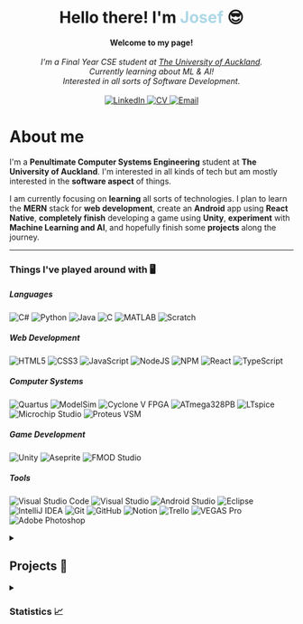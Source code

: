<h1 align="center">Hello there! I'm <b style="color: lightblue">Josef</b> 😎</h1>

<p align="center">
    <b>Welcome to my page!</b><br><br>
    <i>
        I'm a Final Year CSE student at <a href="https://www.auckland.ac.nz/en/engineering/about-the-faculty/electrical-computer-and-software-engineering.html">The University of Auckland</a>.<br>
        Currently learning about ML & AI!<br>
        Interested in all sorts of Software Development.<br>
    </i><br>
    <a href="https://www.linkedin.com/in/jobjosefsantos/">
        <img src="https://img.shields.io/badge/LinkedIn-blue?style=flat-square&color=black&logo=linkedin" alt="LinkedIn">
    </a>
    <a href="https://github.com/JayJsan/jayjsan/blob/main/cv/Job%20Santos%20-%20Software%20CV.pdf">
        <img src="https://img.shields.io/badge/Curriculum%20Vitae-blue?style=flat-square&color=black&logo=ReactHookForm&logoColor=white" alt="CV">
    </a>
    <a href="mailto:job.santos924@gmail.com">
        <img src="https://img.shields.io/badge/Email-blue?style=flat-square&color=black&logo=Gmail&logoColor=white" alt="Email">
    </a>
</p>

# **About me**

I'm a **Penultimate Computer Systems Engineering** student at **The University of Auckland**.
I'm interested in all kinds of tech but am mostly interested in the **software aspect** of things.

I am currently focusing on **learning** all sorts of technologies. I plan to learn the **MERN** stack for **web development**, create an **Android** app using **React Native**, **completely finish** developing a game using **Unity**, **experiment** with **Machine Learning and AI**, and hopefully finish some **projects** along the journey.

<!-- For now, I am focusing on web development starting from **front-end development** and eventually to **full-stack**. Eventually, I'd want to delve into **mobile app development**, **game developmen**t, or something to do with **Machine Learning and AI**. -->

---

### Things I've played around with 🖥️

##### Languages

![C#](https://img.shields.io/badge/c%23-%23239120.svg?style=for-the-badge&color=black&logo=c-sharp&logoColor=white)
![Python](https://img.shields.io/badge/python-3670A0?style=for-the-badge&color=black&logo=python&logoColor=ffdd54)
![Java](https://img.shields.io/badge/java-%23ED8B00.svg?style=for-the-badge&color=black&logo=CoffeeScript&logoColor=white)
![C](https://img.shields.io/badge/c-%2300599C.svg?style=for-the-badge&color=black&logo=c&logoColor=white)
![MATLAB](https://img.shields.io/badge/MATLAB-004B87?style=for-the-badge&color=black)
![Scratch](https://img.shields.io/badge/Scratch-4D97FF?style=for-the-badge&color=black&logo=Scratch&logoColor=orange)

##### Web Development

![HTML5](https://img.shields.io/badge/html5-%23E34F26.svg?style=for-the-badge&color=black&logo=html5&logoColor=orange)
![CSS3](https://img.shields.io/badge/css3-%231572B6.svg?style=for-the-badge&color=black&logo=css3&logoColor=blue)
![JavaScript](https://img.shields.io/badge/javascript-%23323330.svg?style=for-the-badge&color=black&logo=javascript&logoColor=%23F7DF1E)
![NodeJS](https://img.shields.io/badge/node.js-6DA55F?style=for-the-badge&color=black&logo=node.js&logoColor=green)
![NPM](https://img.shields.io/badge/NPM-%23CB3837.svg?style=for-the-badge&color=black&logo=npm&logoColor=red)
![React](https://img.shields.io/badge/react-%2320232a.svg?style=for-the-badge&color=black&logo=react&logoColor=%2361DAFB)
![TypeScript](https://img.shields.io/badge/typescript-%23007ACC.svg?style=for-the-badge&color=black&logo=typescript&logoColor=blue)

##### Computer Systems

![Quartus](https://img.shields.io/badge/Quartus_Prime-00285A?style=for-the-badge&color=black&logo=intel)
![ModelSim](https://img.shields.io/badge/ModelSim-0000FF?style=for-the-badge&color=black&logo=siemens)
![Cyclone V FPGA](https://img.shields.io/badge/Cyclone_V_FPGA-0067a5?style=for-the-badge&color=black)
![ATmega328PB](https://img.shields.io/badge/ATmega328PB-ed1b2d?style=for-the-badge&color=black)
![LTspice](https://img.shields.io/badge/LTspice-8E0A26?style=for-the-badge&color=black)
![Microchip Studio](https://img.shields.io/badge/Microchip_Studio-EE3233?style=for-the-badge&color=black)
![Proteus VSM](https://img.shields.io/badge/Proteus_VSM-1C79B3?style=for-the-badge&color=black)

##### Game Development

![Unity](https://img.shields.io/badge/unity-%23000000.svg?style=for-the-badge&logo=unity&logoColor=white)
![Aseprite](https://img.shields.io/badge/Aseprite-FFFFFF?style=for-the-badge&color=black&logo=Aseprite&logoColor=white)
![FMOD Studio](https://img.shields.io/badge/-FMOD%20Studio-000000?logo=fmod&logoColor=white&style=for-the-badge)

##### Tools

![Visual Studio Code](https://img.shields.io/badge/Visual%20Studio%20Code-0078d7.svg?style=for-the-badge&color=black&logo=visual-studio-code&logoColor=0078d7)
![Visual Studio](https://img.shields.io/badge/Visual%20Studio-5C2D91.svg?style=for-the-badge&color=black&logo=visual-studio&logoColor=5C2D91)
![Android Studio](https://img.shields.io/badge/Android%20Studio-3DDC84.svg?style=for-the-badge&color=black&logo=android-studio&logoColor=3DDC84)
![Eclipse](https://img.shields.io/badge/Eclipse-FE7A16.svg?style=for-the-badge&color=black&logo=Eclipse&logoColor=FE7A16)
![IntelliJ IDEA](https://img.shields.io/badge/IntelliJIDEA-000000.svg?style=for-the-badge&logo=intellij-idea&logoColor=white)
![Git](https://img.shields.io/badge/git-%23F05033.svg?style=for-the-badge&color=black&logo=git&logoColor=F05033)
![GitHub](https://img.shields.io/badge/github-%23121011.svg?style=for-the-badge&color=black&logo=github&logoColor=white)
![Notion](https://img.shields.io/badge/Notion-%23000000.svg?style=for-the-badge&logo=notion&logoColor=white)
![Trello](https://img.shields.io/badge/Trello-%23026AA7.svg?style=for-the-badge&color=black&logo=Trello&logoColor=026AA7)
![VEGAS Pro](https://img.shields.io/badge/-VEGAS%20Pro-000000?logo=vitess&logoColor=11B3FF&style=for-the-badge)
![Adobe Photoshop](https://img.shields.io/badge/adobe%20photoshop-%2331A8FF.svg?style=for-the-badge&color=black&logo=adobe%20photoshop&logoColor=31A8FF)

<details>
<summary><h2><b>Projects 📝</b></h2></summary>

## ✨**Current project I'm working on!** ✨

### ✨ [**MonoGame-Based ECS Game Engine**](https://github.com/JayJsan/ECS-Game-Engine)✨

### 💼 **Portfolio Website** - Currently conceptualizing💼

## 👨‍🎓 **University Projects** 👨‍🎓

### 💻 **Software Development** 💻

- #### [**Candeez**](https://github.com/JayJsan/Candeez) - COMPSYS 302 Project 2 - An Android application created to showcase sweet and savoury snacks.

- #### [**AI-Based ASL Interpreter**](https://github.com/JayJsan/AI-ASL-Python) - COMPSYS 302 Project 1 - A Python application that uses Machine Learning to recognize ASL symbols and give a prediction based on the image inputted.

### 🛠 **Embedded Systems** 🛠

- #### [**FPGA Flappy Bird**](https://github.com/JayJsan/FPGA-Flappy-Bird) - COMPSYS 305 - A Flappy Bird-like game made to run on the FPGA Cyclone V DE0-CV board.

- #### [**Smart Energy Monitor**](https://github.com/JayJsan/Smart-Energy-Monitor) - COMPSYS 209 - A smart energy monitor that displays the power, current, or voltage of an inductive load.

## 🧑 **Personal Projects** 🧑

### 🌐 **Web Development** 🌐

- #### [**Calculator**](https://github.com/JayJsan/HTML-JS-Calculator) - A basic calculator developed using HTML, CSS, and JavaScript.

- #### [**Weather App**](https://github.com/JayJsan/React-Weather-App) - A weather app based on react with dynamic backgrounds and icon based on the location you input.

### 🎮 **Game Development** 🎮

- #### [**Rebellion of the Eight Ball**](https://github.com/JayJsan/RotEB) - A fun small Unity side project I started to test the experience I've gained so far.

- #### [**Legend of the Gunsmith**](https://github.com/JayJsan/ProjectGunsmith) - A shelved Unity side project that I hope to eventually come back to when I am more experienced.

## ⏱ **Hackathons & Game Jams** ⏱

- #### [**KarAIoki**](https://github.com/TerribleIdeasHackathon/karaoke) - 2023 Terrible Ideas Hackathon - A web app that uses an AI api to translate the lyrics of a song the user has chosen to the opposite of their meaning.

- #### [**Pet, Path, Beyond**](https://github.com/lia-arroyo/swag-crew-hackathon) - 2023 GDSC x DEVS Hackathon - A web app based around the concept of walking your virtual pet in their virtual world by walking in real life. The theme was TOUCH GRASS.

- #### [**Fruit**](https://github.com/JayJsan/GMTK-Game-Jam-2023) - 2023 GMTK Game Jam - A game with the concept of Snake but instead, you're the fruit, along with other rogue-like mechanics and abilities. The theme was ROLES REVERSED. Did not finish in time as I was doing the 2023 GDSC x DEVS Hackathon at the same time.
<!-- ## Collaboration Projects:
-- FOR WHEN I ACTUALLY DO COLLABORATION PROJECTS

#### [KarAIoki]() -->

</details>

<details>
<summary><h3><b>Statistics 📈</b><h3></summary>

![Top languages](https://github-readme-stats.vercel.app/api/top-langs/?username=jayjsan&count_private=true&theme=react&layout=compact&langs_count=12&hide_border=true&hide=tex)  
![GitHub stats](https://github-readme-stats.vercel.app/api?username=jayjsan&count_private=true&show_icons=true&theme=react&hide_border=true)  
![GitHub streak stats](https://github-readme-streak-stats.herokuapp.com?user=jayjsan&theme=react&hide_border=true&date_format=j%20M%5B%20Y%5D)

</details>
